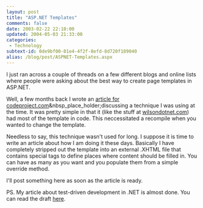 ```yaml
---
layout: post
title: "ASP.NET Templates"
comments: false
date: 2003-02-22 22:10:00
updated: 2004-05-03 21:33:00
categories:
 - Technology
subtext-id: 0de9bf00-01e4-4f2f-8efd-8d720f189040
alias: /blog/post/ASPNET-Templates.aspx
---
```



I just ran across a couple of threads on a few different blogs and online lists where people were asking about the best way to create page templates in ASP.NET.

Well, a few months back I wrote an [article for codeproject.com](http://www.codeproject.com/aspnet/page_templates.asp)&nbsp_place_holder;discussing a technique I was using at the time. It was pretty simple in that it (like the stuff at [wilsondotnet.com](http://wilsondotnet.com/)) had most of the template in code. This neccessitated a recompile when you wanted to change the template.

Needless to say, this technique wasn't used for long. I suppose it is time to write an article about how I am doing it these days. Basically I have completely stripped out the template into an external .XHTML file that contains special tags to define places where content should be filled in. You can have as many as you want and you populate them from a simple override method.

I'll post something here as soon as the article is ready.

PS. My article about test-driven development in .NET is almost done. You can read the draft [here](http://www.peterprovost.org/wiki/ow.asp?Unit%5FTesting%5FWith%5FNUnit).
